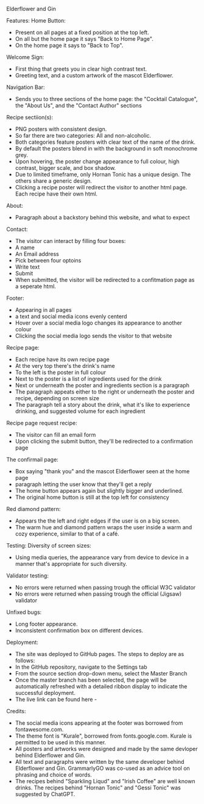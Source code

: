 Elderflower and Gin

Features:
Home Button:
- Present on all pages at a fixed position at the top left.
- On all but the home page it says "Back to Home Page".
- On the home page it says to "Back to Top".

Welcome Sign:
- First thing that greets you in clear high contrast text.
- Greeting text, and a custom artwork of the mascot Elderflower.

Navigation Bar:
- Sends you to three sections of the home page: the "Cocktail Catalogue", the "About Us", and the "Contact Author" sections

Recipe sectiion(s):
- PNG posters with consistent design.
- So far there are two categories: All and non-alcoholic.
- Both categories feature posters with clear text of the name of the drink.
- By default the posters blend in with the background in soft monochrome grey.
- Upon hovering, the poster change appearance to full colour, high contrast, bigger scale, and box shadow.
- Due to limited timeframe, only Hornan Tonic has a unique design. The others share a generic design.
- Clicking a recipe poster will redirect the visitor to another html page. Each recipe have their own html.

About:
- Paragraph about a backstory behind this website, and what to expect

Contact:
- The visitor can interact by filling four boxes:
- A name
- An Email address
- Pick between four optoins
- Write text
- Submit
- When submitted, the visitor will be redirected to a confitmation page as a seperate html.

Footer:
- Appearing in all pages
- a text and social media icons evenly centerd
- Hover over a social media logo changes its appearance to another colour
- Clicking the social media logo sends the visitor to that website

Recipe page:
- Each recipe have its own recipe page
- At the very top there's the drink's name
- To the left is the poster in full colour
- Next to the poster is a list of ingredients used for the drink
- Next or underneath the poster and ingredients section is a paragraph
- The paragraph appeats either to the right or underneath the poster and recipe, depending on screen size
- The paragraph tell a story about the drink, what it's like to experience drinking, and suggested volume for each ingredient

Recipe page request recipe:
- The visitor can fill an email form
- Upon clicking the submit button, they'll be redirected to a confirmation page

The confirmail page:
- Box saying "thank you" and the mascot Elderflower seen at the home page
- paragraph letting the user know that they'll get a reply
- The home button appears again but slightly bigger and underlined.
- The original home button is still at the top left for consistency

Red diamond pattern:
- Appears the the left and right edges if the user is on a big screen.
- The warm hue and diamond pattern wraps the user inside a warm and cozy experience, similar to that of a café.

Testing:
Diversity of screen sizes:
- Using media queries, the appearance vary from device to device in a manner that's appropriate for such diversity.

Validator testing:
- No errors were returned when passing trough the official W3C validator
- No errors were returned when passing trough the official (Jigsaw) validator

Unfixed bugs:
- Long footer appearance.
- Inconsistent confirmation box on different devices.

Deployment:
- The site was deployed to GitHub pages. The steps to deploy are as follows:
- In the GitHub repository, navigate to the Settings tab
- From the source section drop-down menu, select the Master Branch
- Once the master branch has been selected, the page will be automatically refreshed with a detailed ribbon display to indicate the successful deployment.
- The live link can be found here - 

Credits:
- The social media icons appearing at the footer was borrowed from fontawesome.com.
- The theme font is "Kurale", borrowed from fonts.google.com. Kurale is permitted to be used in this manner.
- All posters and artworks were designed and made by the same devloper behind Elderflower and Gin.
- All text and paragraphs were written by the same developer behind Elderflower and Gin. GrammarlyGO was co-used as an advice tool on phrasing and choice of words.
- The recipes behind "Sparkling Liqud" and "Irish Coffee" are well known drinks. The recipes behind "Hornan Tonic" and "Gessi Tonic" was suggested by ChatGPT.
